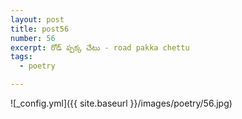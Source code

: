 ```yaml
---
layout: post
title: post56
number: 56
excerpt: రోడ్ ప్పక్క చేటు - road pakka chettu
tags:
  - poetry

---
```




![_config.yml]({{ site.baseurl }}/images/poetry/56.jpg)


